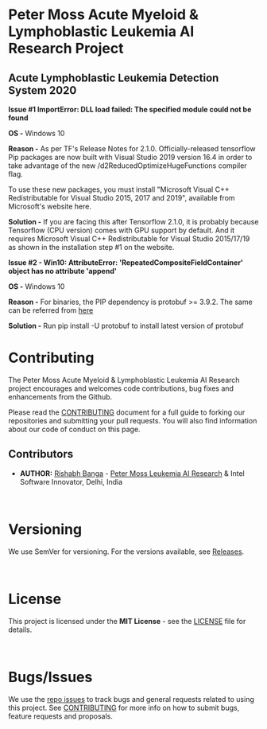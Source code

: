 # Peter Moss Acute Myeloid & Lymphoblastic Leukemia AI Research Project

## Acute Lymphoblastic Leukemia Detection System 2020

**Issue #1
ImportError: DLL load failed: The specified module could not be found**

**OS -** Windows 10

**Reason -** As per TF's Release Notes for 2.1.0. Officially-released tensorflow Pip packages are now built with Visual Studio 2019 version 16.4 in order to take advantage of the new /d2ReducedOptimizeHugeFunctions compiler flag. 

To use these new packages, you must install "Microsoft Visual C++ Redistributable for Visual Studio 2015, 2017 and 2019", available from Microsoft's website here.

**Solution -** If you are facing this after Tensorflow 2.1.0, it is probably because Tensorflow (CPU version) comes with GPU support by default. And it requires Microsoft Visual C++ Redistributable for Visual Studio 2015/17/19 as shown in the installation step #1 on the website.

**Issue #2 - Win10: AttributeError: 'RepeatedCompositeFieldContainer' object has no attribute 'append'**

**OS -** Windows 10

**Reason -** For binaries, the PIP dependency is protobuf >= 3.9.2. The same can be referred from [here](https://github.com/tensorflow/tensorflow/blob/master/tensorflow/tools/pip_package/setup.py#L64)

**Solution -** Run pip install -U protobuf to install latest version of protobuf

# Contributing

The Peter Moss Acute Myeloid & Lymphoblastic Leukemia AI Research project encourages and welcomes code contributions, bug fixes and enhancements from the Github.

Please read the [CONTRIBUTING](https://github.com/AMLResearchProject/ALL-Detection-System-2020/blob/master/CONTRIBUTING.md "CONTRIBUTING") document for a full guide to forking our repositories and submitting your pull requests. You will also find information about our code of conduct on this page.

## Contributors

- **AUTHOR:** [Rishabh Banga](https://www.petermossamlallresearch.com/team/rishabh-banga/profile "Rishabh Banga") - [Peter Moss Leukemia AI Research](https://www.leukemiaresearchassociation.ai "Peter Moss Leukemia AI Research") & Intel Software Innovator, Delhi, India

&nbsp;

# Versioning

We use SemVer for versioning. For the versions available, see [Releases](https://github.com/AMLResearchProject/ALL-Detection-System-2020/releases "Releases").

&nbsp;

# License

This project is licensed under the **MIT License** - see the [LICENSE](https://github.com/AMLResearchProject/ALL-Detection-System-2020/blob/master/LICENSE "LICENSE") file for details.

&nbsp;

# Bugs/Issues

We use the [repo issues](https://github.com/AMLResearchProject/ALL-Detection-System-2020/issues "repo issues") to track bugs and general requests related to using this project. See [CONTRIBUTING](https://github.com/AMLResearchProject/ALL-Detection-System-2020/blob/master/CONTRIBUTING.md "CONTRIBUTING") for more info on how to submit bugs, feature requests and proposals.